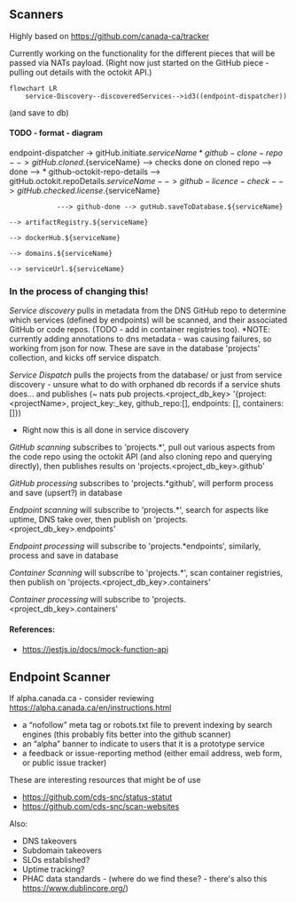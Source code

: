 ## Scanners

Highly based on https://github.com/canada-ca/tracker

Currently working on the functionality for the different pieces that will be passed via NATs payload.  (Right now just started on the GitHub piece - pulling out details with the octokit API.)

```mermaid
flowchart LR
    service-Discovery--discoveredServices-->id3((endpoint-dispatcher)) 
```
(and save to db)
#### TODO - format - diagram 
endpoint-dispatcher 
    -> gitHub.initiate.${serviceName}
    *   github-clone-repo 
            --> gitHub.cloned.${serviceName}
                    --> checks done on cloned repo --> done
                        --> 
    *   github-octokit-repo-details
            --> gitHub.octokit.repoDetails.${serviceName}
                --> github-licence-check --> gitHub.checked.license.${serviceName}

                ---> github-done --> gutHub.saveToDatabase.${serviceName}

    --> artifactRegistry.${serviceName}

    --> dockerHub.${serviceName}

    --> domains.${serviceName}

    --> serviceUrl.${serviceName}
### In the process of changing this! 
*Service discovery* pulls in metadata from the DNS GitHub repo to determine which services (defined by endpoints) will be scanned, and their associated GitHub or code repos. (TODO - add in container registries too). *NOTE: currently adding annotations to dns metadata - was causing failures, so working from json for now.  These are save in the database 'projects' collection, and kicks off service dispatch.

*Service Dispatch* pulls the projects from the database/ or just from service discovery - unsure what to do with orphaned db records if a service shuts does... and publishes (~ nats pub projects.\<project_db_key\> '{project:\<projectName\>, project_key:_key, github_repo:[], endpoints: [], containers: []})
* Right now this is all done in service discovery 

*GitHub scanning* subscribes to 'projects.\*', pull out various aspects from the code repo using the octokit API (and also cloning repo and querying directly), then publishes results on 'projects.\<project_db_key\>.github'

*GitHub processing* subscribes to 'projects.*github', will perform process and save (upsert?) in database

*Endpoint scanning* will subscribe to 'projects.\*', search for aspects like uptime, DNS take over, then publish on 'projects.\<project_db_key\>.endpoints'

*Endpoint processing* will subscribe to 'projects.*endpoints', similarly, process and save in database

*Container Scanning* will subscribe to 'projects.\*', scan container registries, then publish on 'projects.\<project_db_key\>.containers'

*Container processing* will subscribe to 'projects.\<project_db_key\>.containers'

#### References:
* https://jestjs.io/docs/mock-function-api

## Endpoint Scanner

If alpha.canada.ca - consider reviewing https://alpha.canada.ca/en/instructions.html 
* a “nofollow” meta tag or robots.txt file to prevent indexing by search engines (this probably fits better into the github scanner)
* an “alpha” banner to indicate to users that it is a prototype service
* a feedback or issue-reporting method (either email address, web form, or public issue tracker)

These are interesting resources that might be of use 
* https://github.com/cds-snc/status-statut
* https://github.com/cds-snc/scan-websites

Also:
* DNS takeovers
* Subdomain takeovers
* SLOs established?
* Uptime tracking?
* PHAC data standards - (where do we find these? - there's also this  https://www.dublincore.org/)